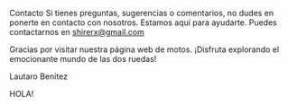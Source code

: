 Contacto
Si tienes preguntas, sugerencias o comentarios, no dudes en ponerte en contacto con nosotros. Estamos aquí para ayudarte. Puedes contactarnos en shirerx@gmail.com

Gracias por visitar nuestra página web de motos. ¡Disfruta explorando el emocionante mundo de las dos ruedas!

Lautaro Benitez

HOLA!

